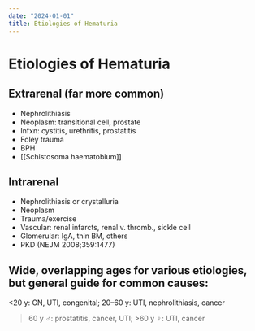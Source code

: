 ```yaml
---
date: "2024-01-01"
title: Etiologies of Hematuria
---
```


# Etiologies of Hematuria

## Extrarenal (far more common)
* Nephrolithiasis
* Neoplasm: transitional cell, prostate
* Infxn: cystitis, urethritis, prostatitis
* Foley trauma
* BPH 
* [[Schistosoma haematobium]]
 
## Intrarenal
* Nephrolithiasis or crystalluria
* Neoplasm
* Trauma/exercise
* Vascular: renal infarcts, renal v. thromb., sickle cell
* Glomerular: IgA, thin BM, others
* PKD (NEJM 2008;359:1477)
 
## Wide, overlapping ages for various etiologies, but general guide for common causes:

<20 y: GN, UTI, congenital; 20–60 y: UTI, nephrolithiasis, cancer
>60 y ♂: prostatitis, cancer, UTI; >60 y ♀: UTI, cancer
